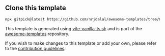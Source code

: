 ## Clone this template

```bash
npx gitpick@latest https://github.com/nrjdalal/awesome-templates/tree/main/vite-apps/vite-vanilla-ts
```

This template is generated using [vite-vanilla-ts.sh](https://github.com/nrjdalal/awesome-templates/blob/main/.github/.scripts/vite-vanilla-ts.sh) and is part of the [awesome-templates](https://github.com/nrjdalal/awesome-templates) repository.

If you wish to make changes to this template or add your own, please refer to the [contribution guidelines](https://github.com/nrjdalal/awesome-templates?tab=readme-ov-file#contributing).

